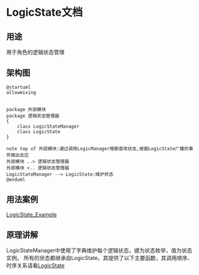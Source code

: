 # LogicState文档
## 用途
用于角色的逻辑状态管理
## 架构图
```plantuml
@startuml
allowmixing


package 外部模块
package 逻辑状态管理器
{
    class LogicStateManager
    class LogicState
}

note top of 外部模块:通过调用LogicManager增删查改状态,根据LogicState广播的事件做出反应
外部模块 ..> 逻辑状态管理器
外部模块 <.. 逻辑状态管理器
LogicStateManager --> LogicState:维护状态
@enduml
```
## 用法案例
[LogicState_Example](./LogicStateSubclass/LogicState_Example.cs)

## 原理讲解
LogicStateManager中使用了字典维护每个逻辑状态，键为状态枚举，值为状态实例。
所有的状态都继承自LogicState，其提供了以下主要函数，其调用顺序、时序关系请看[LogicState](./LogicState.cs)
